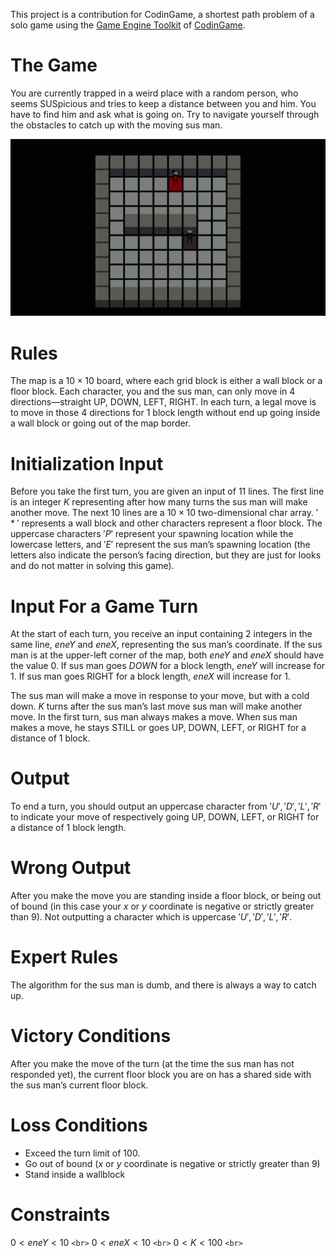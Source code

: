 This project is a contribution for CodinGame, a shortest path problem of a solo game using the [Game Engine Toolkit](https://www.codingame.com/playgrounds/25775/codingame-sdk-documentation/introduction) of [CodinGame](https://www.codingame.com/).

# The Game

You are currently trapped in a weird place with a random person, who seems SUSpicious and tries to keep a distance between you and him. You have to find him and ask what is going on. Try to navigate yourself through the obstacles to catch up with the moving sus man.

![](src/main/resources/view/assets/demo.gif)

# Rules

The map is a $10 \times 10$ board, where each grid block is either a wall block or a floor block. Each character, you and the sus man, can only move in 4 directions—straight UP, DOWN, LEFT, RIGHT. In each turn, a legal move is to move in those 4 directions for 1 block length without end up going inside a wall block or going out of the map border.

# Initialization Input

Before you take the first turn, you are given an input of $11$ lines. The first line is an integer $K$ representing after how many turns the sus man will make another move. The next $10$ lines are a $10 \times 10$ two-dimensional char array. $'*'$ represents a wall block and other characters represent a floor block. The uppercase characters $'P'$ represent your spawning location while the lowercase letters, and $'E'$ represent the sus man’s spawning location (the letters also indicate the person’s facing direction, but they are just for looks and do not matter in solving this game).

# Input For a Game Turn

At the start of each turn, you receive an input containing $2$ integers in the same line, $eneY$ and $eneX$, representing the sus man’s coordinate. If the sus man is at the upper-left corner of the map, both $eneY$ and $eneX$ should have the value $0$. If sus man goes $DOWN$ for a block length, $eneY$ will increase for $1$. If sus man goes RIGHT for a block length, $eneX$ will increase for $1$.

The sus man will make a move in response to your move, but with a cold down. $K$ turns after the sus man’s last move sus man will make another move. In the first turn, sus man always makes a move. When sus man makes a move, he stays STILL or goes UP, DOWN, LEFT, or RIGHT for a distance of $1$ block.

# Output

To end a turn, you should output an uppercase character from $'U', 'D', 'L', 'R'$ to indicate your move of respectively going UP, DOWN, LEFT, or RIGHT for a distance of 1 block length.

# Wrong Output

After you make the move you are standing inside a floor block, or being out of bound (in this case your $x$ or $y$ coordinate is negative or strictly greater than $9$).
Not outputting a character which is uppercase $'U', 'D', 'L', 'R'$.

# Expert Rules

The algorithm for the sus man is dumb, and there is always a way to catch up.

# Victory Conditions

After you make the move of the turn (at the time the sus man has not responded yet), the current floor block you are on has a shared side with the sus man’s current floor block.

# Loss Conditions

- Exceed the turn limit of $100$.
- Go out of bound ($x$ or $y$ coordinate is negative or strictly greater than $9$)
- Stand inside a wallblock

# Constraints

$0 < eneY < 10$ `<br>`
$0 < eneX < 10$ `<br>`
$0 < K < 100$ `<br>`

